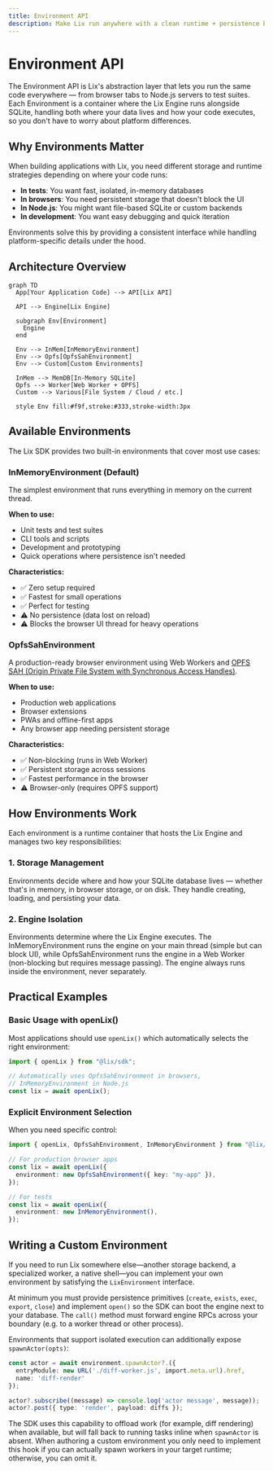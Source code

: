 ```yaml
---
title: Environment API
description: Make Lix run anywhere with a clean runtime + persistence boundary.
---
```


# Environment API

The Environment API is Lix's abstraction layer that lets you run the same code everywhere — from browser tabs to Node.js servers to test suites. Each Environment is a container where the Lix Engine runs alongside SQLite, handling both where your data lives and how your code executes, so you don't have to worry about platform differences.

## Why Environments Matter

When building applications with Lix, you need different storage and runtime strategies depending on where your code runs:

- **In tests**: You want fast, isolated, in-memory databases
- **In browsers**: You need persistent storage that doesn't block the UI
- **In Node.js**: You might want file-based SQLite or custom backends
- **In development**: You want easy debugging and quick iteration

Environments solve this by providing a consistent interface while handling platform-specific details under the hood.

## Architecture Overview

```mermaid
graph TD
  App[Your Application Code] --> API[Lix API]

  API --> Engine[Lix Engine]

  subgraph Env[Environment]
    Engine
  end

  Env --> InMem[InMemoryEnvironment]
  Env --> Opfs[OpfsSahEnvironment]
  Env --> Custom[Custom Environments]

  InMem --> MemDB[In-Memory SQLite]
  Opfs --> Worker[Web Worker + OPFS]
  Custom --> Various[File System / Cloud / etc.]

  style Env fill:#f9f,stroke:#333,stroke-width:3px
```

## Available Environments

The Lix SDK provides two built-in environments that cover most use cases:

### InMemoryEnvironment (Default)

The simplest environment that runs everything in memory on the current thread.

**When to use:**

- Unit tests and test suites
- CLI tools and scripts
- Development and prototyping
- Quick operations where persistence isn't needed

**Characteristics:**

- ✅ Zero setup required
- ✅ Fastest for small operations
- ✅ Perfect for testing
- ⚠️ No persistence (data lost on reload)
- ⚠️ Blocks the browser UI thread for heavy operations

### OpfsSahEnvironment

A production-ready browser environment using Web Workers and [OPFS SAH (Origin Private File System with Synchronous Access Handles)](https://sqlite.org/wasm/doc/tip/persistence.md#vfs-opfs-sahpool).

**When to use:**

- Production web applications
- Browser extensions
- PWAs and offline-first apps
- Any browser app needing persistent storage

**Characteristics:**

- ✅ Non-blocking (runs in Web Worker)
- ✅ Persistent storage across sessions
- ✅ Fastest performance in the browser
- ⚠️ Browser-only (requires OPFS support)

## How Environments Work

Each environment is a runtime container that hosts the Lix Engine and manages two key responsibilities:

### 1. Storage Management

Environments decide where and how your SQLite database lives — whether that's in memory, in browser storage, or on disk. They handle creating, loading, and persisting your data.

### 2. Engine Isolation

Environments determine where the Lix Engine executes. The InMemoryEnvironment runs the engine on your main thread (simple but can block UI), while OpfsSahEnvironment runs the engine in a Web Worker (non-blocking but requires message passing). The engine always runs inside the environment, never separately.

## Practical Examples

### Basic Usage with openLix()

Most applications should use `openLix()` which automatically selects the right environment:

```typescript
import { openLix } from "@lix/sdk";

// Automatically uses OpfsSahEnvironment in browsers,
// InMemoryEnvironment in Node.js
const lix = await openLix();
```

### Explicit Environment Selection

When you need specific control:

```typescript
import { openLix, OpfsSahEnvironment, InMemoryEnvironment } from "@lix/sdk";

// For production browser apps
const lix = await openLix({
  environment: new OpfsSahEnvironment({ key: "my-app" }),
});

// For tests
const lix = await openLix({
  environment: new InMemoryEnvironment(),
});
```

## Writing a Custom Environment

If you need to run Lix somewhere else—another storage backend, a specialized worker, a native shell—you can implement your own environment by satisfying the `LixEnvironment` interface.

At minimum you must provide persistence primitives (`create`, `exists`, `exec`, `export`, `close`) and implement `open()` so the SDK can boot the engine next to your database. The `call()` method must forward engine RPCs across your boundary (e.g. to a worker thread or other process).

Environments that support isolated execution can additionally expose `spawnActor(opts)`:

```ts
const actor = await environment.spawnActor?.({
  entryModule: new URL('./diff-worker.js', import.meta.url).href,
  name: 'diff-render'
});

actor?.subscribe((message) => console.log('actor message', message));
actor?.post({ type: 'render', payload: diffs });
```

The SDK uses this capability to offload work (for example, diff rendering) when available, but will fall back to running tasks inline when `spawnActor` is absent. When authoring a custom environment you only need to implement this hook if you can actually spawn workers in your target runtime; otherwise, you can omit it.
